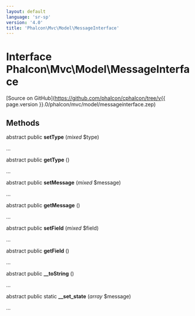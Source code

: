 ```yaml
---
layout: default
language: 'sr-sp'
version: '4.0'
title: 'Phalcon\Mvc\Model\MessageInterface'
---
```


# Interface **Phalcon\Mvc\Model\MessageInterface**

[Source on GitHub](https://github.com/phalcon/cphalcon/tree/v{{ page.version }}.0/phalcon/mvc/model/messageinterface.zep)

## Methods

abstract public **setType** (*mixed* $type)

...

abstract public **getType** ()

...

abstract public **setMessage** (*mixed* $message)

...

abstract public **getMessage** ()

...

abstract public **setField** (*mixed* $field)

...

abstract public **getField** ()

...

abstract public **__toString** ()

...

abstract public static **__set_state** (*array* $message)

...